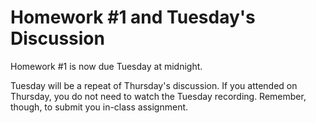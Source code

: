 # Homework #1 and Tuesday's Discussion

Homework #1 is now due Tuesday at midnight.

Tuesday will be a repeat of Thursday's discussion. If you attended on Thursday, you do not need to watch the Tuesday recording. Remember, though, to submit you in-class assignment.